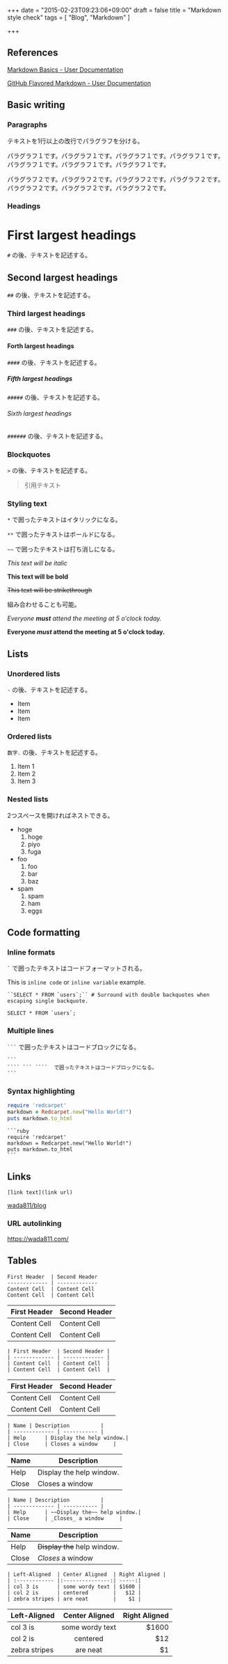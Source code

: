 +++
date = "2015-02-23T09:23:06+09:00"
draft = false
title = "Markdown style check"
tags = [
    "Blog",
    "Markdown"
]

+++

## References

[Markdown Basics - User Documentation](https://help.github.com/articles/markdown-basics/)

[GitHub Flavored Markdown - User Documentation](https://help.github.com/articles/github-flavored-markdown/)

## Basic writing

### Paragraphs

テキストを1行以上の改行でパラグラフを分ける。

パラグラフ１です。パラグラフ１です。パラグラフ１です。パラグラフ１です。パラグラフ１です。パラグラフ１です。パラグラフ１です。

パラグラフ２です。パラグラフ２です。パラグラフ２です。パラグラフ２です。パラグラフ２です。パラグラフ２です。パラグラフ２です。


### Headings

# First largest headings
`#` の後、テキストを記述する。

## Second largest headings
`##` の後、テキストを記述する。

### Third largest headings
`###` の後、テキストを記述する。

#### Forth largest headings
`####` の後、テキストを記述する。

##### Fifth largest headings
`#####` の後、テキストを記述する。

###### Sixth largest headings
`######` の後、テキストを記述する。

### Blockquotes

`>` の後、テキストを記述する。

> 引用テキスト

### Styling text

`*` で囲ったテキストはイタリックになる。

`**` で囲ったテキストはボールドになる。

`~~` で囲ったテキストは打ち消しになる。

*This text will be italic*

**This text will be bold**

~~This text will be strikethrough~~

組み合わせることも可能。

*Everyone **must** attend the meeting at 5 o'clock today.*

**Everyone *must* attend the meeting at 5 o'clock today.**


## Lists

### Unordered lists

`-` の後、テキストを記述する。

- Item
- Item
- Item

### Ordered lists

`数字.` の後、テキストを記述する。

1. Item 1
2. Item 2
3. Item 3

### Nested lists

2つスペースを開ければネストできる。

- hoge
    1. hoge
    2. piyo
    3. fuga
- foo
    1. foo
    2. bar
    3. baz
- spam
    1. spam
    2. ham
    3. eggs

## Code formatting

### Inline formats

`` ` `` で囲ったテキストはコードフォーマットされる。

This is `inline code` or `inline variable` example.

    ``SELECT * FROM `users`;`` # Surround with double backquotes when escaping single backquote.

``SELECT * FROM `users`;``

### Multiple lines

```` ``` ````  で囲ったテキストはコードブロックになる。

````
```
```` ``` ````  で囲ったテキストはコードブロックになる。
```
````

### Syntax highlighting

```ruby
require 'redcarpet'
markdown = Redcarpet.new("Hello World!")
puts markdown.to_html
```

````
```ruby
require 'redcarpet'
markdown = Redcarpet.new("Hello World!")
puts markdown.to_html
```
````

## Links

`[link text](link url)`

[wada811/blog](https://wada811.com/blog/)

### URL autolinking

https://wada811.com/

## Tables

```
First Header  | Second Header
------------- | -------------
Content Cell  | Content Cell
Content Cell  | Content Cell
```
First Header  | Second Header
------------- | -------------
Content Cell  | Content Cell
Content Cell  | Content Cell

```
| First Header  | Second Header |
| ------------- | ------------- |
| Content Cell  | Content Cell  |
| Content Cell  | Content Cell  |
```
| First Header  | Second Header |
| ------------- | ------------- |
| Content Cell  | Content Cell  |
| Content Cell  | Content Cell  |

```
| Name | Description          |
| ------------- | ----------- |
| Help      | Display the help window.|
| Close     | Closes a window     |
```
| Name | Description          |
| ------------- | ----------- |
| Help      | Display the help window.|
| Close     | Closes a window     |

```
| Name | Description          |
| ------------- | ----------- |
| Help      | ~~Display the~~ help window.|
| Close     | _Closes_ a window     |
```
| Name | Description          |
| ------------- | ----------- |
| Help      | ~~Display the~~ help window.|
| Close     | _Closes_ a window     |

```
| Left-Aligned  | Center Aligned  | Right Aligned |
| :------------ |:---------------:| -----:|
| col 3 is      | some wordy text | $1600 |
| col 2 is      | centered        |   $12 |
| zebra stripes | are neat        |    $1 |
```
| Left-Aligned  | Center Aligned  | Right Aligned |
| :------------ |:---------------:| -----:|
| col 3 is      | some wordy text | $1600 |
| col 2 is      | centered        |   $12 |
| zebra stripes | are neat        |    $1 |


